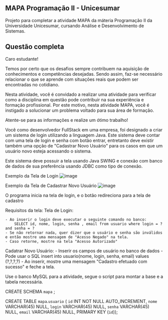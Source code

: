 ## MAPA Programação II - Unicesumar 

Projeto para completar a atividade MAPA da máteria Programação II da Universidade Unicesumar, cursando Análise e Desenvolvimento de Sistemas.

## Questão completa

Caro estudante!

Temos por certo que os desafios sempre contribuem na aquisição de conhecimentos e competências desejadas. Sendo assim, faz-se necessário relacionar o que se aprende com situações reais que podem ser encontradas no cotidiano.

Nesta atividade, você é convidado a realizar uma atividade para verificar como a disciplina em questão pode contribuir na sua experiência e formação profissional. Por este motivo, nesta atividade MAPA, você é instigado a solucionar um problema voltado para sua área de formação.

Atente-se para as informações e realize um ótimo trabalho!

Você como desenvolvedor FullStack em uma empresa, foi designado a criar um sistema de login utilizando a linguagem Java. Este sistema deve contar com uma tela de login e senha com botão entrar, entretanto deve existir também uma opção de "Cadastrar Novo Usuário" para os casos em que um usuário novo esteja acessando o sistema.

Este sistema deve possuir a tela usando Java SWING e conexão com banco de dados de sua preferência usando JDBC como tipo de conexão.

Exemplo da Tela de Login
![image](https://github.com/gHenriqueCarlos/LoginCadastroApp/assets/45677964/3fe031f5-cbe7-4f9b-88ac-e2b6f91948fa)

Exemplo da Tela de Cadastrar Novo Usuário
![image](https://github.com/gHenriqueCarlos/LoginCadastroApp/assets/45677964/2323bd9d-9be8-45df-b683-5b2a2858244e)

O programa inicia na tela de login, e o botão redireciona para a tela de cadastro

Requisitos da tela:
Tela de Login: 

    - Ao inserir o login deve executar o seguinte comando no banco:
        SELECT id, nome, login, senha , email from usuario where login = ? and senha = ?
    - Se não retornar nada, quer dizer que o usuário e senha são inválidos e então mostre uma mensagem de "Acesso Negado" na tela.
    - Caso retorne, mostre na tela "Acesso Autorizado"
    
Cadatrar Novo Usuário:
    - Inserir os campos de usuário no banco de dados
    - Pode usar o SQL 
        insert into usuario(nome, login, senha, email) values (?,?,?,?)
    - Ao inserir, mostre uma mensagem "Cadastro efetuado com sucesso" e feche a tela.
    
Use o banco MySQL para a atividade, segue o script para montar a base e a tabela necessária.

CREATE SCHEMA `mapa` ;

CREATE TABLE `mapa`.`usuario` (
  `id` INT NOT NULL AUTO_INCREMENT,
  `nome` VARCHAR(45) NULL,
  `login` VARCHAR(45) NULL,
  `senha` VARCHAR(45) NULL,
  `email` VARCHAR(45) NULL,
  PRIMARY KEY (`id`));
